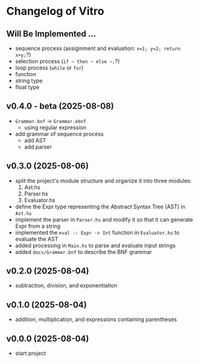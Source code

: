 # Changelog of Vitro

## Will Be Implemented ...
- sequence process (assiginment and evaluation: `x=1; y=2; return x+y;`?)
- selection process (`if ~ then ~ else ~;`?)
- loop process (`while` or `for`)
- function
- string type
- float type

## v0.4.0 - beta (2025-08-08)
- `Grammar.bnf` -> `Grammar.ebnf`
  - using regular expression
- add grammar of sequence process
  - add AST
  - add parser

## v0.3.0 (2025-08-06)
- split the project's module structure and organize it into three modules:
  1. Ast.hs
  1. Parser.hs
  1. Evaluator.hs
- define the Expr type representing the Abstract Syntax Tree (AST) in `Ast.hs`
- implement the parser in `Parser.hs` and modify it so that it can generate Expr from a string
- implemented the `eval :: Expr -> Int` function in `Evaluator.hs` to evaluate the AST
- added processing in `Main.hs` to parse and evaluate input strings
- added `docs/Grammar.bnf` to describe the BNF grammar

## v0.2.0 (2025-08-04)
- subtraction, division, and exponentiation

## v0.1.0 (2025-08-04)
- addition, multiplication, and expressions containing parentheses

## v0.0.0 (2025-08-04)
- start project